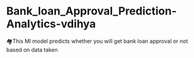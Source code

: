 # Bank_loan_Approval_Prediction-Analytics-vdihya
🏘This Ml model predicts whether you will get bank loan approval or not based on data taken
